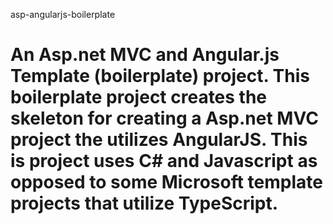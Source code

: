asp-angularjs-boilerplate

An Asp.net MVC and Angular.js Template (boilerplate) project.
This boilerplate project creates the skeleton for creating a Asp.net MVC project the utilizes AngularJS. 
This is project uses C# and Javascript as opposed to some Microsoft template projects that utilize TypeScript.
=========================
